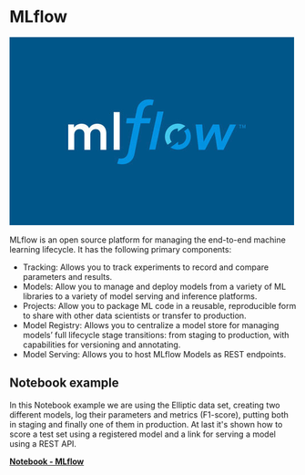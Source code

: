# MLflow

![ml architecture](/docs/images/MLflow-logoS.jpeg)

MLflow is an open source platform for managing the end-to-end machine learning lifecycle. It has the following primary components:

* Tracking: Allows you to track experiments to record and compare parameters and results.
* Models: Allow you to manage and deploy models from a variety of ML libraries to a variety of model serving and inference platforms.
* Projects: Allow you to package ML code in a reusable, reproducible form to share with other data scientists or transfer to production.
* Model Registry: Allows you to centralize a model store for managing models’ full lifecycle stage transitions: from staging to production, with capabilities for versioning and annotating.
* Model Serving: Allows you to host MLflow Models as REST endpoints.


## Notebook example
In this Notebook example we are using the Elliptic data set, creating two different models, log their parameters and metrics (F1-score),
putting both in staging and finally one of them in production. At last it's shown how to score a test set using a registered model and a link
for serving a model using a REST API. 

[**Notebook - MLflow**](/notebooks/elliptic/mlflow/model_registry.py)